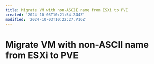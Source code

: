 ```yaml
---
title: Migrate VM with non-ASCII name from ESXi to PVE
created: '2024-10-03T10:21:54.244Z'
modified: '2024-10-03T10:22:27.716Z'
---
```


# Migrate VM with non-ASCII name from ESXi to PVE 
